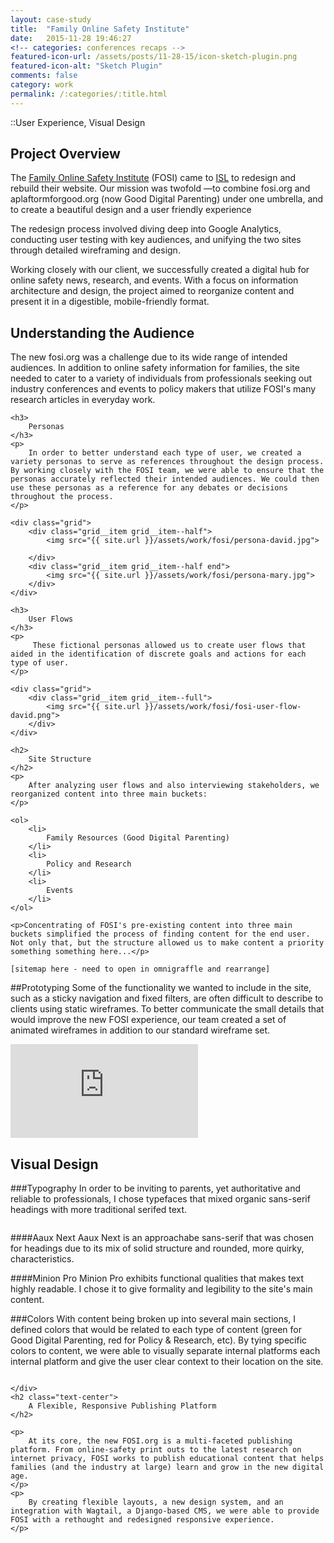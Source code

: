 ```yaml
---
layout: case-study
title:  "Family Online Safety Institute"
date:   2015-11-28 19:46:27
<!-- categories: conferences recaps -->
featured-icon-url: /assets/posts/11-28-15/icon-sketch-plugin.png
featured-icon-alt: "Sketch Plugin"
comments: false
category: work
permalink: /:categories/:title.html
---
```


[garth]: 		https://twitter.com/garthdb
[nightscout]: 	http://www.nightscout.info/

::User Experience, Visual Design

<!-- A website redesign for fosi.org that combines industry news, resources, and events with a new platform, Good Digital Parenting. The Family Online Safety Institute is an international, non-profit organization which works to make the online world safer for kids and their families. Our intended audiences were K-12 families, policy-makers, and industry professionals. -->

Project Overview
----------------------------------------------
The <a href="http://www.fosi.org/" target="_blank" class="link--text-in-p">Family Online Safety Institute</a> (FOSI) came to <a href="http://www.isl.co/" target="_blank" class="link--text-in-p">ISL</a> to redesign and rebuild their website. Our mission was twofold —to combine fosi.org and aplaftormforgood.org (now Good Digital Parenting) under one umbrella, and to create a beautiful design and a user friendly experience

The redesign process involved diving deep into Google Analytics, conducting user testing with key audiences, and unifying the two sites through detailed wireframing and design.

Working closely with our client, we successfully created a digital hub for online safety news, research, and events. With a focus on information architecture and design, the project aimed to reorganize content and present it in a digestible, mobile-friendly format.



<section class="content-section bg--gray">
	<h2>
		Understanding the Audience
	</h2>
	<p>
		The new fosi.org was a challenge due to its wide range of intended audiences. In addition to online safety information for families, the site needed to cater to a variety of individuals from professionals seeking out industry conferences and events to  policy makers that utilize FOSI's many research articles in everyday work.
	</p>

	<h3>
		Personas
	</h3>
	<p>
		In order to better understand each type of user, we created a variety personas to serve as references throughout the design process. By working closely with the FOSI team, we were able to ensure that the personas accurately reflected their intended audiences. We could then use these personas as a reference for any debates or decisions throughout the process.
	</p>
	
	<div class="grid">
		<div class="grid__item grid__item--half">
		    <img src="{{ site.url }}/assets/work/fosi/persona-david.jpg">
		    
		</div> 
		<div class="grid__item grid__item--half end">
		    <img src="{{ site.url }}/assets/work/fosi/persona-mary.jpg">
		</div> 
	</div>

	<h3>
		User Flows
	</h3>
	<p>
		 These fictional personas allowed us to create user flows that aided in the identification of discrete goals and actions for each type of user.
	</p>

	<div class="grid">
	    <div class="grid__item grid__item--full">
	    	<img src="{{ site.url }}/assets/work/fosi/fosi-user-flow-david.png">
	    </div>
	</div>

	<h2>
		Site Structure
	</h2> 
	<p>
		After analyzing user flows and also interviewing stakeholders, we reorganized content into three main buckets:
	</p>
	
	<ol>
		<li>
			Family Resources (Good Digital Parenting)
		</li>
		<li>
			Policy and Research
		</li>
		<li>
			Events
		</li>
	</ol>

	<p>Concentrating of FOSI's pre-existing content into three main buckets simplified the process of finding content for the end user. Not only that, but the structure allowed us to make content a priority something something here...</p>

	[sitemap here - need to open in omnigraffle and rearrange]

</section>

##Prototyping
Some of the functionality we wanted to include in the site, such as a sticky navigation and fixed filters, are often difficult to describe to clients using static wireframes. To better communicate the small details that would improve the new FOSI experience, our team created a set of animated wireframes in addition to our standard wireframe set.

<div class="video-container">
	<div class='embed-container'><iframe src='https://player.vimeo.com/video/155266319?autoplay=1&loop=1&loop=1&title=0&byline=0&portrait=0' frameborder='0' webkitAllowFullScreen mozallowfullscreen allowFullScreen></iframe></div>
</div>



<div class="grid">
	<div class="grid__item grid__item--full">
		<img src="{{ site.url }}/assets/work/fosi/fosi-wireframes.jpg" alt="">
	</div>
</div>

Visual Design
----------------------------------------------

###Typography
In order to be inviting to parents, yet authoritative and reliable to professionals, I chose typefaces that mixed organic sans-serif headings with more traditional serifed text.

<div class="grid">
	<div class="grid__item grid__item--full">
		<img src="{{ site.url }}/assets/work/fosi/fosi-type-example.jpg" alt="">
	</div>
</div>

####Aaux Next
Aaux Next is an approachabe sans-serif that was chosen for headings due to its mix of solid structure and rounded, more quirky, characteristics.

####Minion Pro
Minion Pro exhibits functional qualities that makes text highly readable. I chose it to give formality and legibility to the site's main content.


###Colors
With content being broken up into several main sections, I defined colors that would be related to each type of content (green for Good Digital Parenting, red for Policy & Research, etc). By tying specific colors to content, we were able to visually separate internal platforms each internal platform and give the user clear context to their location on the site.




<div class="grid">
	<div class="grid__item grid__item--full">
		<img src="{{ site.url }}/assets/work/fosi/fosi-colors.jpg" alt="">
	</div>
</div>

<section class="content-section ">
	<div class="fin-tip">
		
	</div>
	<h2 class="text-center">
		A Flexible, Responsive Publishing Platform
	</h2>

	<p>
		At its core, the new FOSI.org is a multi-faceted publishing platform. From online-safety print outs to the latest research on internet privacy, FOSI works to publish educational content that helps families (and the industry at large) learn and grow in the new digital age. 
	</p>
	<p>
		By creating flexible layouts, a new design system, and an integration with Wagtail, a Django-based CMS, we were able to provide FOSI with a rethought and redesigned responsive experience.
	</p>
</section>








